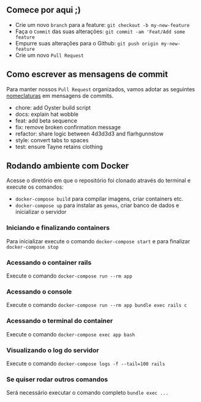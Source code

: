 
## Comece por aqui ;)

- Crie um novo `branch` para a feature: `git checkout -b my-new-feature`
- Faça o `Commit` das suas alterações: `git commit -am 'Feat/Add some feature`
- Empurre suas alterações para o Github: `git push origin my-new-feature`
- Crie um novo `Pull Request`

## Como escrever as mensagens de commit

Para manter nossos `Pull Request` organizados, vamos adotar as seguintes
[nomeclaturas](https://seesparkbox.com/foundry/semantic_commit_messages)
em mensagens de commits.

- chore: add Oyster build script
- docs: explain hat wobble
- feat: add beta sequence
- fix: remove broken confirmation message
- refactor: share logic between 4d3d3d3 and flarhgunnstow
- style: convert tabs to spaces
- test: ensure Tayne retains clothing

## Rodando ambiente com Docker

Acesse o diretório em que o repositório foi clonado através do terminal e
execute os comandos:
 - `docker-compose build` para compilar imagens, criar containers etc.
 - `docker-compose up` para instalar as `gemas`, criar banco de dados e inicializar
 o servidor

### Iniciando e finalizando containers
Para inicializar execute o comando `docker-compose start` e
para finalizar `docker-compose stop`

### Acessando o container rails

Execute o comando `docker-compose run --rm app`

### Acessando o console

Execute o comando `docker-compose run --rm app bundle exec rails c`

### Acessando o terminal do container

Execute o comando `docker-compose exec app bash`

### Visualizando o log do servidor

Execute o comando `docker-compose logs -f --tail=100 rails`

### Se quiser rodar outros comandos
Será necessário executar o comando completo `bundle exec ...`
